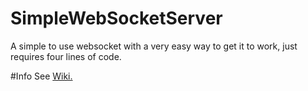 # SimpleWebSocketServer
A simple to use websocket with a very easy way to get it to work, just requires four lines of code.


#Info
See [Wiki.](https://github.com/EldinZenderink/SimpleWebSocketServer/wiki)

